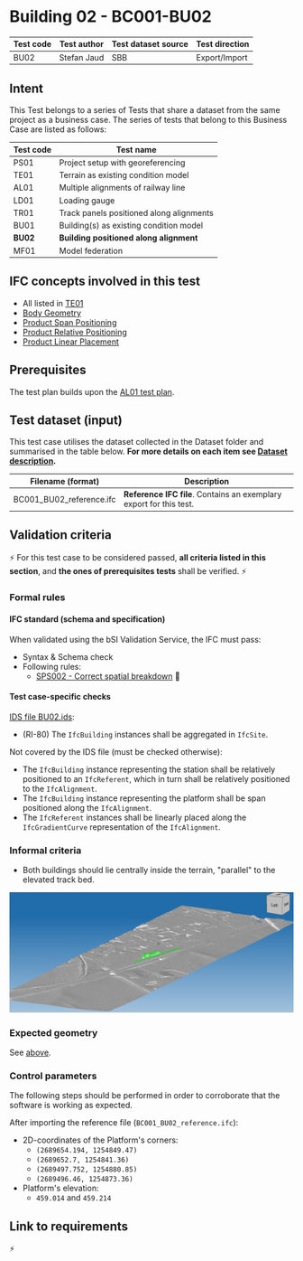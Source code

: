 # Building 02 - BC001-BU02

| Test code | Test author     | Test dataset source | Test direction |
|-----------|-----------------|---------------------|----------------|
| BU02      | Stefan Jaud     | SBB                 | Export/Import  |


## Intent

This Test belongs to a series of Tests that share a dataset from the same project as a business case. 
The series of tests that belong to this Business Case are listed as follows:

| Test code | Test name     | 
|-----------|-----------------|
| PS01      | Project setup with georeferencing |
| TE01      | Terrain as existing condition model |
| AL01      | Multiple alignments of railway line |
| LD01      | Loading gauge |
| TR01      | Track panels positioned along alignments |
| BU01      | Building(s) as existing condition model |
| **BU02**  | **Building positioned along alignment** |
| MF01      | Model federation|


## IFC concepts involved in this test

- All listed in [TE01](https://github.com/buildingSMART/IFC4.x-IF/tree/main/tests/TE01#ifc-concepts-involved-in-this-test)
- [Body Geometry](https://ifc43-docs.standards.buildingsmart.org/IFC/RELEASE/IFC4x3/HTML/concepts/Product_Shape/Product_Geometric_Representation/Body_Geometry/content.html)
- [Product Span Positioning](https://ifc43-docs.standards.buildingsmart.org/IFC/RELEASE/IFC4x3/HTML/concepts/Object_Connectivity/Product_Span_Positioning/content.html)
- [Product Relative Positioning](https://ifc43-docs.standards.buildingsmart.org/IFC/RELEASE/IFC4x3/HTML/concepts/Object_Connectivity/Product_Span_Positioning/content.html)
- [Product Linear Placement](https://ifc43-docs.standards.buildingsmart.org/IFC/RELEASE/IFC4x3/HTML/concepts/Product_Shape/Product_Placement/Product_Linear_Placement/content.html)

## Prerequisites

The test plan builds upon the [AL01 test plan](../AL01/Readme.md).


## Test dataset (input)

This test case utilises the dataset collected in the Dataset folder and summarised in the table below. **For more details on each item see [Dataset description](Dataset/README.md).**

| Filename (format)         | Description                                                        |
|---------------------------|--------------------------------------------------------------------|
| BC001_BU02_reference.ifc  | **Reference IFC file**. Contains an exemplary export for this test.|


## Validation criteria

:zap: For this test case to be considered passed, **all criteria listed in this section**, and **the ones of prerequisites tests** shall be verified. :zap:

### Formal rules

#### IFC standard (schema and specification)

When validated using the bSI Validation Service, the IFC must pass:

- Syntax & Schema check
- Following rules:
    - [SPS002 - Correct spatial breakdown](https://github.com/buildingSMART/ifc-gherkin-rules/pull/65) 🚧


#### Test case-specific checks

[IDS file BU02.ids](./Dataset/BU02.ids):

- (RI-80) The `IfcBuilding` instances shall be aggregated in `IfcSite`.

Not covered by the IDS file (must be checked otherwise):

- The `IfcBuilding` instance representing the station shall be relatively positioned to an `IfcReferent`,
 which in turn shall be relatively positioned to the `IfcAlignment`.
- The `IfcBuilding` instance representing the platform shall be span positioned along the `IfcAlignment`.
- The `IfcReferent` instances shall be linearly placed along the `IfcGradientCurve` representation of the `IfcAlignment`.

### Informal criteria

- Both buildings should lie centrally inside the terrain, "parallel" to the elevated track bed.

!["Perspective view"](./Dataset/skewedview.png)


### Expected geometry

See [above](#informal-criteria).



### Control parameters

The following steps should be performed in order to corroborate that the software is working as expected.

After importing the reference file (`BC001_BU02_reference.ifc`):

- 2D-coordinates of the Platform's corners:
    - `(2689654.194, 1254849.47)`
    - `(2689652.7, 1254841.36)`
    - `(2689497.752, 1254880.85)`
    - `(2689496.46, 1254873.36)`
- Platform's elevation:
    - `459.014` and `459.214`


## Link to requirements

:zap:
